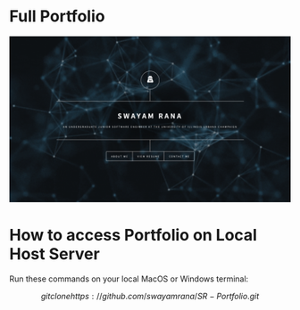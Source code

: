 # Full Portfolio

![alt text](screenshot.png)

# How to access Portfolio on Local Host Server

Run these commands on your local MacOS or Windows terminal:

$$git clone  https://github.com/swayamrana/SR-Portfolio.git$$
